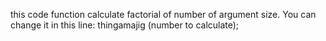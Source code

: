 this code function calculate factorial of number of argument size. 
You can change it in this line:
thingamajig (number to calculate);
